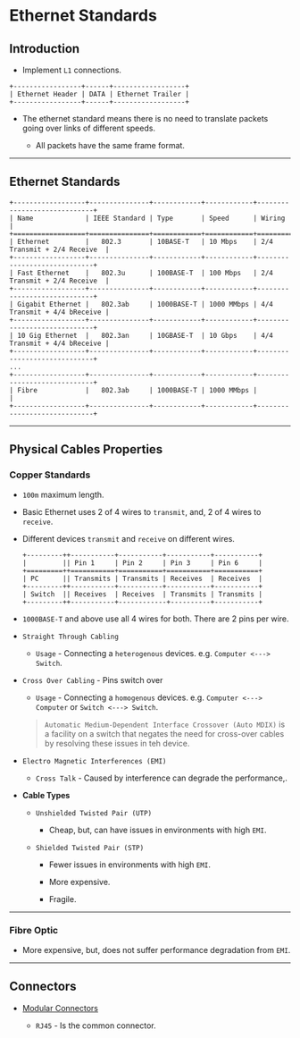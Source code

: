 # Ethernet Standards

## Introduction

* Implement `L1` connections.

```
+-----------------+------+------------------+
| Ethernet Header | DATA | Ethernet Trailer |
+-----------------+------+------------------+
```

* The ethernet standard means there is no need to translate packets going over links of different speeds.

    * All packets have the same frame format.

---

## Ethernet Standards

```
+------------------+---------------+------------+------------+-----------------------------+
| Name             | IEEE Standard | Type       | Speed      | Wiring                      |
+==================+===============+============+============+=============================+
| Ethernet         |   802.3       | 10BASE-T   | 10 Mbps    | 2/4 Transmit + 2/4 Receive  |
+------------------+---------------+------------+------------+-----------------------------+
| Fast Ethernet    |   802.3u      | 100BASE-T  | 100 Mbps   | 2/4 Transmit + 2/4 Receive  |
+------------------+---------------+------------+------------+-----------------------------+
| Gigabit Ethernet |   802.3ab     | 1000BASE-T | 1000 MMbps | 4/4 Transmit + 4/4 bReceive |
+------------------+---------------+------------+------------+-----------------------------+
| 10 Gig Ethernet  |   802.3an     | 10GBASE-T  | 10 Gbps    | 4/4 Transmit + 4/4 bReceive |
+------------------+---------------+------------+------------+-----------------------------+
...
+------------------+---------------+------------+------------+-----------------------------+
| Fibre            |   802.3ab     | 1000BASE-T | 1000 MMbps |                             |
+------------------+---------------+------------+------------+-----------------------------+
```

---

## Physical Cables Properties

### Copper Standards

* `100m` maximum length.

* Basic Ethernet uses 2 of 4 wires to `transmit`, and, 2 of 4 wires to `receive`.

* Different devices `transmit` and `receive` on different wires.

    ```
    +---------++-----------+-----------+-----------+-----------+
    |         || Pin 1     | Pin 2     | Pin 3     | Pin 6     |
    +=========++===========+===========+===========+===========+
    | PC      || Transmits | Transmits | Receives  | Receives  |
    +---------++-----------+-----------+-----------+-----------+
    | Switch  || Receives  | Receives  | Transmits | Transmits |
    +---------++-----------+------------+----------+-----------+
    ```

* `1000BASE-T` and above use all 4 wires for both. There are 2 pins per wire.

* `Straight Through Cabling`

    * `Usage` - Connecting a `heterogenous` devices. e.g. `Computer <---> Switch`.

* `Cross Over Cabling` - Pins switch over

    * `Usage` - Connecting a `homogenous` devices. e.g. `Computer <---> Computer` or `Switch <---> Switch`.

    > `Automatic Medium-Dependent Interface Crossover (Auto MDIX)` is a facility on a switch that negates the need for cross-over cables by resolving these issues in teh device.

* `Electro Magnetic Interferences (EMI)`

    * `Cross Talk` - Caused by interference can degrade the performance,.

* __Cable Types__

    * `Unshielded Twisted Pair (UTP)`

        * Cheap, but, can have issues in environments with high `EMI`.

    * `Shielded Twisted Pair (STP)`

        * Fewer issues in environments with high `EMI`.

        * More expensive.

        * Fragile.

---

 ### Fibre Optic

* More expensive, but, does not suffer performance degradation from `EMI`.

--- 

## Connectors

* [Modular Connectors](https://en.wikipedia.org/wiki/Modular_connector#8P8C)

    * `RJ45` - Is the common connector.

